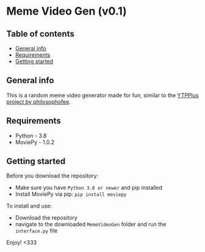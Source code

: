 # Meme Video Gen (v0.1) 

## Table of contents
* [General info](#general-info)
* [Requirements](#requirements)
* [Getting started](#getting-started)

## General info
This is a random meme video generator made for fun, similar to the [YTPPlus project by philosophofee](https://github.com/philosophofee/YTPPlus "github repository for YTPPlus").

## Requirements
- Python - 3.8
- MoviePy - 1.0.2

## Getting started
Before you download the repository:
- Make sure you have ``Python 3.8 or newer`` and pip installed
- Install MoviePy via pip: 
```pip install moviepy```

To install and use:
- Download the repository
- navigate to the downloaded ``MemeVideoGen`` folder and run the ``interface.py`` file

Enjoy! <333
